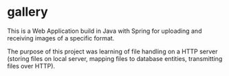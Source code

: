 # gallery

This is a Web Application build in Java with Spring for uploading and receiving images of a specific format.

The purpose of this project was learning of file handling on a HTTP server (storing files on local server, mapping files to database entities, transmitting files over HTTP).
